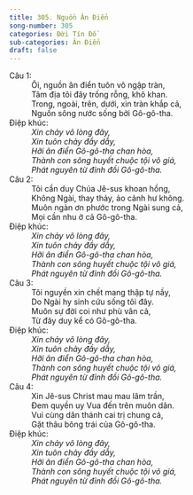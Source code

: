 ```yaml
---
title: 305. Nguồn Ân Điển
song-number: 305
categories: Đời Tín Đồ
sub-categories: Ân Điển
draft: false
---
```

<dl><dt>Câu 1:</dt><dd data-verse="1">Ôi, nguồn ân điển tuôn vô ngập tràn, <br/>Tâm địa tôi đây trống rỗng, khô khan. <br/>Trong, ngoài, trên, dưới, xin tràn khắp cả, <br/>Nguồn sông nước sống bởi Gô-gô-tha. </dd><dt>Điệp khúc:</dt><dd data-chorus="1"><em>Xin chảy vô lòng đây, <br/>Xin tuôn chảy đầy dẫy, <br/>Hỡi ân điển Gô-gô-tha chan hòa, <br/>Thành con sông huyết chuộc tội vô giá, <br/>Phát nguyên từ đỉnh đồi Gô-gô-tha. </em></dd><dt>Câu 2:</dt><dd data-verse="2">Tôi cần duy Chúa Jê-sus khoan hồng, <br/>Không Ngài, thay thảy, ảo cảnh hư không. <br/>Muôn ngàn ơn phước trong Ngài sung cả, <br/>Mọi cần nhu ở cả Gô-gô-tha. </dd><dt>Điệp khúc:</dt><dd data-chorus="1"><em>Xin chảy vô lòng đây, <br/>Xin tuôn chảy đầy dẫy, <br/>Hỡi ân điển Gô-gô-tha chan hòa, <br/>Thành con sông huyết chuộc tội vô giá, <br/>Phát nguyên từ đỉnh đồi Gô-gô-tha. </em></dd><dt>Câu 3:</dt><dd data-verse="3">Tôi nguyền xin chết mang thập tự nầy, <br/>Do Ngài hy sinh cứu sống tôi đây. <br/>Muôn sự đời coi như phù vân cả, <br/>Từ đây duy kể có Gô-gô-tha. </dd><dt>Điệp khúc:</dt><dd data-chorus="1"><em>Xin chảy vô lòng đây, <br/>Xin tuôn chảy đầy dẫy, <br/>Hỡi ân điển Gô-gô-tha chan hòa, <br/>Thành con sông huyết chuộc tội vô giá, <br/>Phát nguyên từ đỉnh đồi Gô-gô-tha. </em></dd><dt>Câu 4:</dt><dd data-verse="4">Xin Jê-sus Christ mau mau lâm trần, <br/>Đem quyền uy Vua đến trên muôn dân. <br/>Vui cùng dân thánh cai trị chung cả, <br/>Gặt thâu bông trái của Gô-gô-tha. </dd><dt>Điệp khúc:</dt><dd data-chorus="1"><em>Xin chảy vô lòng đây, <br/>Xin tuôn chảy đầy dẫy, <br/>Hỡi ân điển Gô-gô-tha chan hòa, <br/>Thành con sông huyết chuộc tội vô giá, <br/>Phát nguyên từ đỉnh đồi Gô-gô-tha. </em></dd></dl>